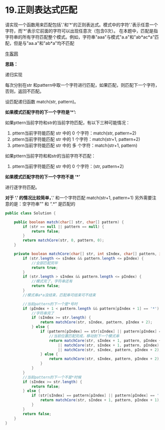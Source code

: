 # 19.正则表达式匹配

请实现一个函数用来匹配包括'.'和'\*'的正则表达式。模式中的字符'.'表示任意一个字符，而'\*'表示它前面的字符可以出现任意次（包含0次）。 在本题中，匹配是指字符串的所有字符匹配整个模式。例如，字符串"aaa"与模式"a.a"和"ab\*ac\*a"匹配，但是与"aa.a"和"ab*a"均不匹配

[牛客网](https://www.nowcoder.com/practice/45327ae22b7b413ea21df13ee7d6429c?tpId=13&tqId=11205&tPage=1&rp=1&ru=/ta/coding-interviews&qru=/ta/coding-interviews/question-ranking)

**思路：**

递归实现

每次分别在str 和pattern中取一个字符进行匹配，如果匹配，则匹配下一个字符，否则，返回不匹配。

设匹配递归函数 match(str, pattern)。

**如果模式匹配字符的下一个字符是‘\*’:**

如果pttern当前字符和str的当前字符匹配，有以下三种可能情况：
1. pttern当前字符能匹配 str 中的 0 个字符：match(str, pattern+2)
2. pttern当前字符能匹配 str 中的 1 个字符：match(str+1, pattern+2)
3. pttern当前字符能匹配 str 中的 多 个字符：match(str+1, pattern)

如果pttern当前字符和和str的当前字符不匹配：
1. pttern当前字符能匹配 str 中的 0 个字符：(str, pattern+2)

**如果模式匹配字符的下一个字符不是 ‘\*’** 

进行逐字符匹配。

**对于 ‘.’ 的情况比较简单，**’.’ 和一个字符匹配 match(str+1, pattern+1)
另外需要注意的是：空字符串”” 和 “.*” 是匹配的
 
```java
public class Solution {

	public boolean match(char[] str, char[] pattern) {
		if (str == null || pattern == null) {
			return false;
		}
		return matchCore(str, 0, pattern, 0);
	}

	private boolean matchCore(char[] str, int sIndex, char[] pattern, int pIndex) {
		if (str.length <= sIndex && pattern.length <= pIndex) {
			//全部匹配完毕
			return true;
		}
		if (str.length > sIndex && pattern.length <= pIndex) {
			//模式完了，字符串还有
			return false;
		}
		//模式串a*a没结束，匹配串可结束可不结束

		//当前pattern的下一个是*号时
		if (pIndex + 1 < pattern.length && pattern[pIndex + 1] == '*') {
			//字符串完了
			if (sIndex >= str.length) {
				return matchCore(str, sIndex, pattern, pIndex + 2);
			} else {
				if (pattern[pIndex] == str[sIndex] || pattern[pIndex] == '.') {
					//当前位置匹配完成，移动到下一个模式串
					return matchCore(str, sIndex + 1, pattern, pIndex + 2)
						|| matchCore(str, sIndex + 1, pattern, pIndex)
						|| matchCore(str, sIndex, pattern, pIndex + 2);
				} else {
					return matchCore(str, sIndex, pattern, pIndex + 2);
				}
			}
		}
		//当前pattern的下一个不是*时候
		if (sIndex >= str.length) {
			return false;
		} else {
			if (str[sIndex] == pattern[pIndex] || pattern[pIndex] == '.') {
				return matchCore(str, sIndex + 1, pattern, pIndex + 1);
			}
		}
		return false;
	}
}
```